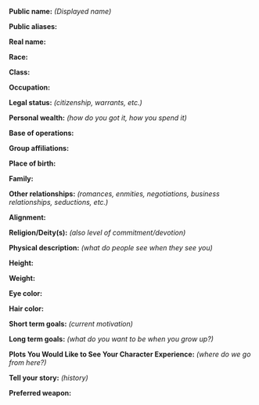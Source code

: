 **Public name:** *(Displayed name)*

**Public aliases:**

**Real name:**


**Race:**

**Class:**

**Occupation:**

**Legal status:** *(citizenship, warrants, etc.)*

**Personal wealth:** *(how do you got it, how you spend it)*

**Base of operations:**

**Group affiliations:**

 
**Place of birth:**

**Family:**

**Other relationships:** *(romances, enmities, negotiations, business relationships, seductions, etc.)*

**Alignment:**

**Religion/Deity(s):** *(also level of commitment/devotion)*
 
**Physical description:** *(what do people see when they see you)*

**Height:**

**Weight:**

**Eye color:**

**Hair color:**
 
**Short term goals:** *(current motivation)*

**Long term goals:** *(what do you want to be when you grow up?)*

**Plots You Would Like to See Your Character Experience:** *(where do we go from here?)*
 
**Tell your story:** *(history)*

**Preferred weapon:**
